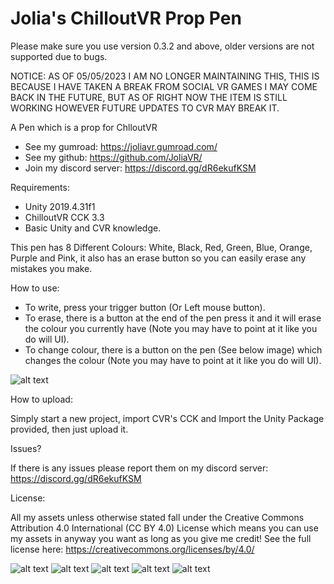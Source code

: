 # Jolia's ChilloutVR Prop Pen
Please make sure you use version 0.3.2 and above, older versions are not supported due to bugs.

NOTICE: AS OF 05/05/2023 I AM NO LONGER MAINTAINING THIS, THIS IS BECAUSE I HAVE TAKEN A BREAK FROM SOCIAL VR GAMES I MAY COME BACK IN THE FUTURE, BUT AS OF RIGHT NOW THE ITEM IS STILL WORKING HOWEVER FUTURE UPDATES TO CVR MAY BREAK IT.

A Pen which is a prop for ChlloutVR

- See my gumroad: https://joliavr.gumroad.com/
- See my github: https://github.com/JoliaVR/
- Join my discord server: https://discord.gg/dR6ekufKSM

Requirements:

- Unity 2019.4.31f1
- ChilloutVR CCK 3.3
- Basic Unity and CVR knowledge.

This pen has 8 Different Colours: White, Black, Red, Green, Blue, Orange, Purple and Pink, it also has an erase button so you can easily erase any mistakes you make.

How to use:

- To write, press your trigger button (Or Left mouse button).
- To erase, there is a button at the end of the pen press it and it will erase the colour you currently have (Note you may have to point at it like you do will UI).
- To change colour, there is a button on the pen (See below image) which changes the colour (Note you may have to point at it like you do will UI).


![alt text](https://i.imgur.com/fIL9Gnr.jpg)

How to upload:

Simply start a new project, import CVR's CCK and Import the Unity Package provided, then just upload it.

Issues?

If there is any issues please report them on my discord server: https://discord.gg/dR6ekufKSM

License:

All my assets unless otherwise stated fall under the Creative Commons Attribution 4.0 International (CC BY 4.0) License which means you can use my assets in anyway you want as long as you give me credit! See the full license here: https://creativecommons.org/licenses/by/4.0/
 

![alt text](https://i.imgur.com/aPhZy9o.jpg)
![alt text](https://i.imgur.com/qrpJ5QP.jpg)
![alt text](https://i.imgur.com/BqC4M6l.jpg)
![alt text](https://i.imgur.com/gJU7oiY.jpg)
![alt text](https://i.imgur.com/kltjeQh.jpg)


